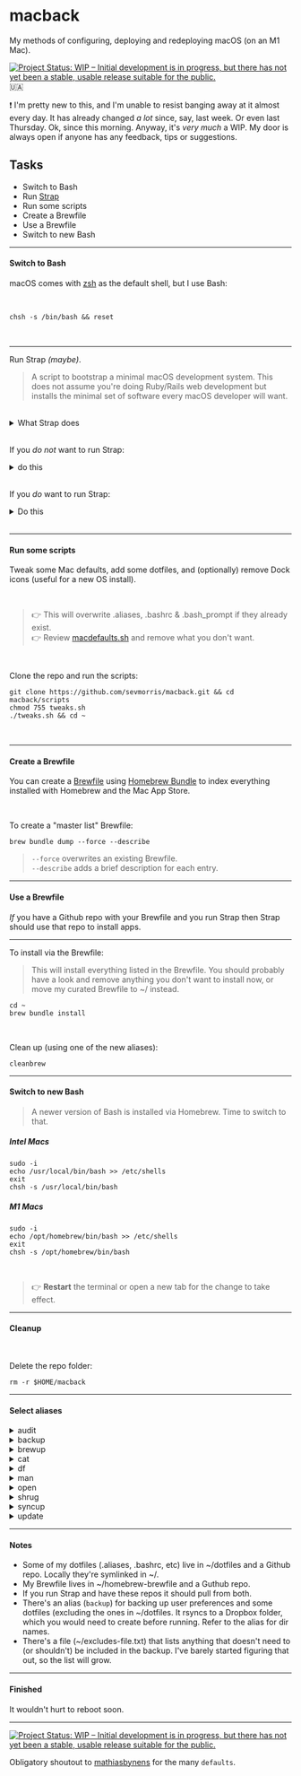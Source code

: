# macback

My methods of configuring, deploying and redeploying macOS (on an M1 Mac).


[![Project Status: WIP – Initial development is in progress, but there has not yet been a stable, usable release suitable for the public.](https://www.repostatus.org/badges/latest/wip.svg)](https://www.repostatus.org/#wip)
:ukraine:

:exclamation: I'm pretty new to this, and I'm unable to resist banging away at it almost every day. It has already changed *a lot* since, say, last week. Or even last Thursday. Ok, since this morning. Anyway, it's _very much_ a WIP. My door is always open if anyone has any feedback, tips or suggestions.

## Tasks

- Switch to Bash
- Run [Strap](https://github.com/MikeMcQuaid/strap)
- Run some scripts
- Create a Brewfile
- Use a Brewfile
- Switch to new Bash

---
#### Switch to Bash

  macOS comes with [zsh](https://support.apple.com/en-us/HT208050) as the default shell, but I use Bash:

  <br>

  ```
  chsh -s /bin/bash && reset
  ```

<br>

---
Run Strap *(maybe)*.

>A script to bootstrap a minimal macOS development system. This does not assume you're doing Ruby/Rails
> web development but installs the minimal set of software every macOS developer will want.

<br>

<details>
  <summary>What Strap does</summary>

<br>

- Disables Java in Safari (for better security)
- Enables the macOS screensaver password immediately (for better security)
- Enables the macOS application firewall (for better security)
- Adds a Found this computer? message to the login screen (for machine recovery)
- Enables full-disk encryption and saves the FileVault Recovery Key to the Desktop (for better security)
- Installs the Xcode Command Line Tools (for compilers and Unix tools)
- Agree to the Xcode license (for using compilers without prompts)
- Installs Homebrew (for installing command-line software)
- Installs Homebrew Bundle (for bundler-like Brewfile support)
- Installs Homebrew Services (for managing Homebrew-installed services)
- Installs Homebrew Cask (for installing graphical software)
- Installs the latest macOS software updates (for better security)
- Installs dotfiles from a user's https://github.com/username/dotfiles repository. If they exist and are executable: runs script/setup to configure the dotfiles and script/strap-after-setup after setting up everything else.
- Installs software from a user's Brewfile in their https://github.com/username/homebrew-brewfile repository or .Brewfile in their home directory.
- A simple web application to set Git's name, email and GitHub token (needs authorised on any organisations you wish to access)
- Idempotent

</details>

<br>

If you _do not_ want to run Strap:

<details>
  <summary>do this</summary>

---
Install [Homebrew](https://brew.sh/):


```
/bin/bash -c "$(curl -fsSL https://raw.githubusercontent.com/Homebrew/install/HEAD/install.sh)"
```

<br>

Install Xcode Command Line Tools:


```
xcode-select --install
```

</details>

<br>

If you _do_ want to run Strap:

<details>
  <summary>Do this</summary>

---

```
git clone https://github.com/MikeMcQuaid/strap
cd strap
bash bin/strap.sh
```

Alternatively, you can run [Strap in a browser](https://macos-strap.herokuapp.com/).

</details>

<br>

---
#### Run some scripts

Tweak some Mac defaults, add some dotfiles, and (optionally) remove Dock icons (useful for a new OS install).

<br>

> :point_right: This will overwrite .aliases, .bashrc & .bash_prompt if they already exist.<br>
> :point_right: Review [macdefaults.sh](scripts/macdefaults.sh) and remove what you don't want.

<br>

Clone the repo and run the scripts:

```
git clone https://github.com/sevmorris/macback.git && cd macback/scripts
chmod 755 tweaks.sh
./tweaks.sh && cd ~
```

<br>

---
#### Create a Brewfile

You can create a [Brewfile](https://github.com/Homebrew/homebrew-bundle) using [Homebrew Bundle](https://docs.brew.sh/Manpage#bundle-subcommand) to index everything installed with Homebrew and the Mac App Store.

<br>

To create a "master list" Brewfile:

```
brew bundle dump --force --describe
```

> `--force` overwrites an existing Brewfile.<br>
> `--describe` adds a brief description for each entry.

---
#### Use a Brewfile

_If_ you have a Github repo with your Brewfile and you run Strap then Strap should use that repo to install apps.

---
To install via the Brewfile:

> This will install everything listed in the Brewfile. You should probably have a look and remove anything you don't want to install now, or move my curated Brewfile to ~/ instead.

```
cd ~
brew bundle install
```

<br>

Clean up (using one of the new aliases):

```
cleanbrew
```

---
#### Switch to new Bash

> A newer version of Bash is installed via Homebrew. Time to switch to that.


##### Intel Macs

```
sudo -i
echo /usr/local/bin/bash >> /etc/shells
exit
chsh -s /usr/local/bin/bash
```

##### M1 Macs

```
sudo -i
echo /opt/homebrew/bin/bash >> /etc/shells
exit
chsh -s /opt/homebrew/bin/bash
```

<br>

> :point_right: **Restart** the terminal or open a new tab for the change to take effect.


---
#### Cleanup

<br>

Delete the repo folder:

```
rm -r $HOME/macback
```

---
#### Select aliases


<details>
  <summary>audit</summary>
<br><br>

Runs a system audit using security and system auditing tool [Lynis](https://cisofy.com/lynis/).

</details>


<details>
  <summary>backup</summary>
<br><br>

Backs up dotfiles and ~/Library/Preferences, (not including files listed in `.excludes-file.txt`) to a Dropbox folder.

  </details>


<details>
  <summary>brewup</summary>
<br><br>

Updates, upgrades & cleans up Homebrew.

  </details>


<details>
  <summary>cat</summary>
<br><br>

Opens a file with cat clone [bat](https://github.com/sharkdp/bat).

</details>


<details>
  <summary>df</summary>
<br><br>

Gives an overview of the filesystem disk space usage using [Disk Usage/Free utility](https://github.com/muesli/duf) duf instead of df.

  </details>


<details>
  <summary>man</summary>
<br><br>

Replaces man with the simplified and community-driven [tldr](https://tldr.sh/).

</details>


<details>
  <summary>open</summary>
<br><br>

Opens file for editing in the text editor [micro](https://github.com/zyedidia/micro).  

  </details>


<details>
  <summary>shrug</summary>
<br><br>

Copies ¯\_(ツ)_/¯ to the clipboard

  </details>


<details>
  <summary>syncup</summary>
<br><br>

I maintain two copies of `.aliases` and `Brewfile`. This syncs both versions & pushes them to Github.

  </details>


<details>
  <summary>update</summary>
<br><br>

Gets macOS Software Updates, and updates installed Ruby gems, npm, and their installed packages.

  </details>


---
#### Notes

- Some of my dotfiles (.aliases, .bashrc, etc) live in ~/dotfiles and a Github repo. Locally they're symlinked in ~/.<br>
- My Brewfile lives in ~/homebrew-brewfile  and a Guthub repo.<br>
- If you run Strap and have these repos it should pull from both.
- There's an alias (`backup`) for backing up user preferences and some dotfiles (excluding the ones in ~/dotfiles. It rsyncs to a Dropbox folder, which you would need to create before running. Refer to the alias for dir names.<br>
- There's a file (~/excludes-file.txt) that lists anything that doesn't need to (or shouldn't) be included in the backup.
I've barely started figuring that out, so the list will grow.

---
#### Finished

It wouldn't hurt to reboot soon.

---
[![Project Status: WIP – Initial development is in progress, but there has not yet been a stable, usable release suitable for the public.](https://www.repostatus.org/badges/latest/wip.svg)](https://www.repostatus.org/#wip)

Obligatory shoutout to [mathiasbynens](https://github.com/mathiasbynens/dotfiles/blob/main/.macos) for the many `defaults`.
